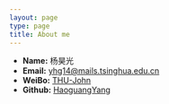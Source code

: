 ```yaml
---
layout: page
type: page
title: About me
---
```


 * **Name:** 杨昊光
 * **Email:** [yhg14@mails.tsinghua.edu.cn](mailto:yhg14@mails.tsinghua.edu.cn)
 * **WeiBo:** [THU-John](http://weibo.com/u/3625588332)
 * **Github:** [HaoguangYang](https://github.com/HaoguangYang)
